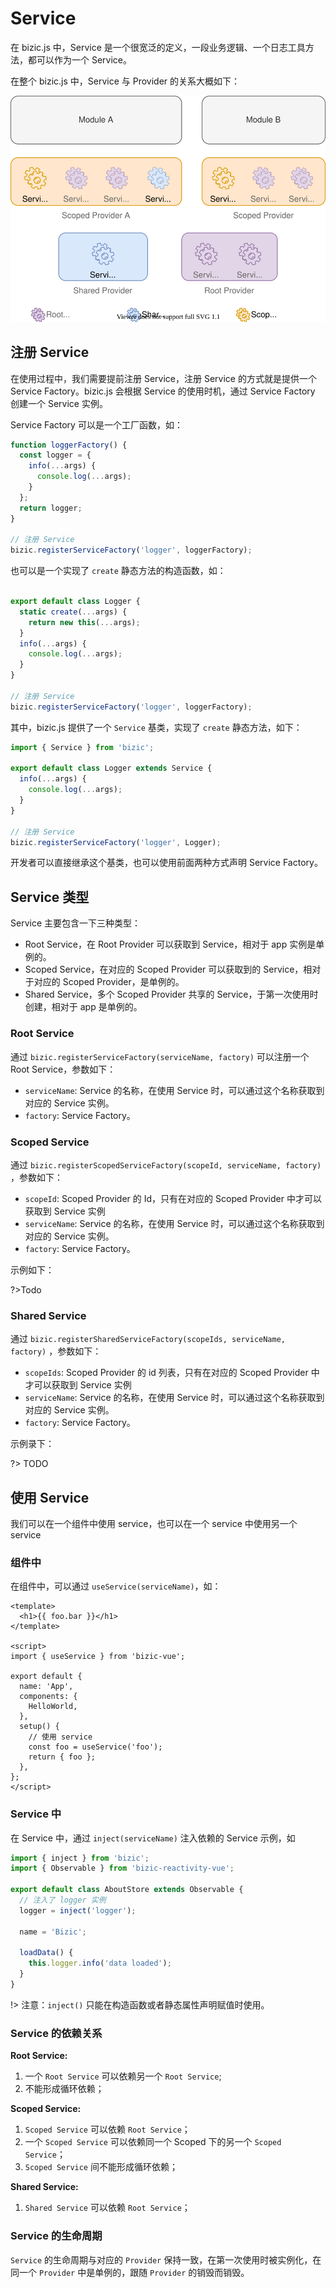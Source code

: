 # Service

在 bizic.js 中，Service 是一个很宽泛的定义，一段业务逻辑、一个日志工具方法，都可以作为一个 Service。

在整个 bizic.js 中，Service 与 Provider 的关系大概如下：

![Provider Tree](_media/service.drawio.svg ':class=img-center')

## 注册 Service

在使用过程中，我们需要提前注册 Service，注册 Service 的方式就是提供一个 Service Factory。bizic.js 会根据 Service 的使用时机，通过 Service Factory 创建一个 Service 实例。

Service Factory 可以是一个工厂函数，如：

```js
function loggerFactory() {
  const logger = {
    info(...args) {
      console.log(...args);
    }
  };
  return logger;
}

// 注册 Service
bizic.registerServiceFactory('logger', loggerFactory);
```

也可以是一个实现了 `create` 静态方法的构造函数，如：

```js

export default class Logger {
  static create(...args) {
    return new this(...args);
  }
  info(...args) {
    console.log(...args);
  }
}

// 注册 Service
bizic.registerServiceFactory('logger', loggerFactory);

```

其中，bizic.js 提供了一个 `Service` 基类，实现了 `create` 静态方法，如下：

```js 
import { Service } from 'bizic';

export default class Logger extends Service {
  info(...args) {
    console.log(...args);
  }
}

// 注册 Service
bizic.registerServiceFactory('logger', Logger);

```

开发者可以直接继承这个基类，也可以使用前面两种方式声明 Service Factory。

## Service 类型

Service 主要包含一下三种类型：

- Root Service，在 Root Provider 可以获取到 Service，相对于 app 实例是单例的。
- Scoped Service，在对应的 Scoped Provider 可以获取到的 Service，相对于对应的 Scoped  Provider，是单例的。
- Shared Service，多个 Scoped Provider 共享的 Service，于第一次使用时创建，相对于 app 是单例的。

### Root Service

通过 `bizic.registerServiceFactory(serviceName, factory)` 可以注册一个 Root Service，参数如下：
- `serviceName`: Service 的名称，在使用 Service 时，可以通过这个名称获取到对应的 Service 实例。
- `factory`: Service Factory。

### Scoped Service

通过 `bizic.registerScopedServiceFactory(scopeId, serviceName, factory)` ，参数如下：

- `scopeId`: Scoped Provider 的 Id，只有在对应的 Scoped Provider 中才可以获取到 Service 实例
- `serviceName`: Service 的名称，在使用 Service 时，可以通过这个名称获取到对应的 Service 实例。
- `factory`: Service Factory。

示例如下：

?>Todo

### Shared Service

通过 `bizic.registerSharedServiceFactory(scopeIds, serviceName, factory)` ，参数如下：

- `scopeIds`: Scoped Provider 的 id 列表，只有在对应的 Scoped Provider 中才可以获取到 Service 实例
- `serviceName`: Service 的名称，在使用 Service 时，可以通过这个名称获取到对应的 Service 实例。
- `factory`: Service Factory。

示例录下：

?> TODO

## 使用 Service

我们可以在一个组件中使用 service，也可以在一个 service 中使用另一个 service

### 组件中
在组件中，可以通过 `useService(serviceName)`，如：

```vue
<template>
  <h1>{{ foo.bar }}</h1>
</template>

<script>
import { useService } from 'bizic-vue';

export default {
  name: 'App',
  components: {
    HelloWorld,
  },
  setup() {
    // 使用 service
    const foo = useService('foo');
    return { foo };
  },
};
</script>
```
### Service 中
在 Service 中，通过 `inject(serviceName)` 注入依赖的 Service 示例，如

```js
import { inject } from 'bizic';
import { Observable } from 'bizic-reactivity-vue';

export default class AboutStore extends Observable {
  // 注入了 logger 实例
  logger = inject('logger');

  name = 'Bizic';

  loadData() {
    this.logger.info('data loaded');
  }
}
```
!> 注意：`inject()` 只能在构造函数或者静态属性声明赋值时使用。

### Service 的依赖关系

**Root Service:** 
1. 一个 `Root Service` 可以依赖另一个 `Root Service`;
2. 不能形成循环依赖；

**Scoped Service:**
1. `Scoped Service` 可以依赖 `Root Service`；
2. 一个 `Scoped Service` 可以依赖同一个 Scoped 下的另一个 `Scoped Service`；
3. `Scoped Service` 间不能形成循环依赖；

**Shared Service:**
1. `Shared Service` 可以依赖 `Root Service`；

### Service 的生命周期

`Service` 的生命周期与对应的 `Provider` 保持一致，在第一次使用时被实例化，在同一个 `Provider` 中是单例的，跟随 `Provider` 的销毁而销毁。